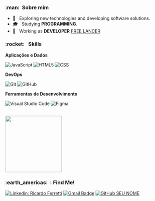 <h3> :man: &nbsp;Sobre mim </h3>

- 🤔 &nbsp; Exploring new technologies and developing software solutions.
- 🎓 &nbsp; Studying **PROGRAMMING**.
- 💼 &nbsp; Working as **DEVELOPER**  <a href="LINK DA EMPRESA">FREE LANCER</a>

<h3> :rocket: &nbsp; Skills </h3>

**Aplicações e Dados**


  ![JavaScript](https://img.shields.io/badge/-JavaScript-333333?style=flat&logo=javascript)
  ![HTML5](https://img.shields.io/badge/-HTML5-333333?style=flat&logo=HTML5)
  ![CSS](https://img.shields.io/badge/-CSS-333333?style=flat&logo=CSS3&logoColor=1572B6) 




**DevOps**

  ![Git](https://img.shields.io/badge/-Git-333333?style=flat&logo=git)
  ![GitHub](https://img.shields.io/badge/-GitHub-333333?style=flat&logo=github)


**Ferramentas de Desenvolvimento**

  ![Visual Studio Code](https://img.shields.io/badge/-Visual%20Studio%20Code-333333?style=flat&logo=visual-studio-code&logoColor=007ACC)
  ![Figma](https://img.shields.io/badge/-Figma-333333?style=flat&logo=figma&logoColor=007ACC)


<br/>

<a href="https://github.com/ferrettipp">
  <img height="180em" src="https://github-readme-stats.vercel.app/api?username=ferrettipp&theme=dracula&show_icons=true" />
</a>

<br/>

<h3> :earth_americas: &nbsp;: Find Me!</h3> 

[![Linkedin: Ricardo Ferretti](https://img.shields.io/badge/-ricardoferretti-blue?style=flat-square&logo=Linkedin&logoColor=white&link=https://www.linkedin.com/in/ricardo-ferretti-9a0832229/)](https://www.linkedin.com/in/ricardo-ferretti-9a0832229/)
[![Gmail Badge](https://img.shields.io/badge/-ricardofabianoferretti@gmail.com-006bed?style=flat-square&logo=Gmail&logoColor=white&link=mailto:ricardofabianoferretti@gmail.com)](mailto:ricardofabianoferretti@gmail.com)
[![GitHub SEU NOME]( https://img.shields.io/github/followers/ferrettipp?label=follow&style=social)](https://github.com/ferrettipp)
